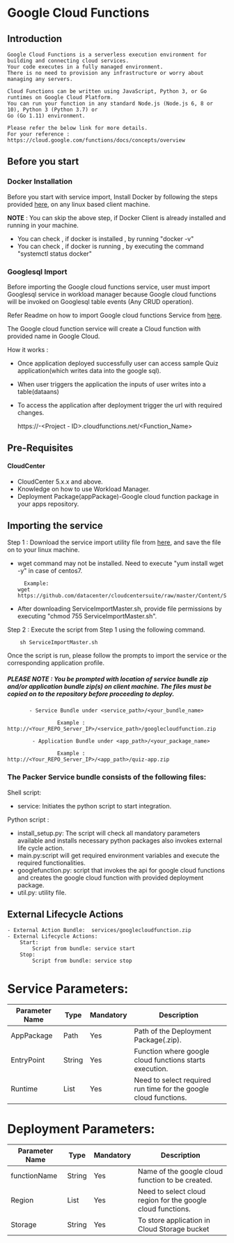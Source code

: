 # Google Cloud Functions
## Introduction

	Google Cloud Functions is a serverless execution environment for building and connecting cloud services.
	Your code executes in a fully managed environment.
	There is no need to provision any infrastructure or worry about managing any servers. 
	
	Cloud Functions can be written using JavaScript, Python 3, or Go runtimes on Google Cloud Platform. 
	You can run your function in any standard Node.js (Node.js 6, 8 or 10), Python 3 (Python 3.7) or 
	Go (Go 1.11) environment.
	
	Please refer the below link for more details.
	For your reference : https://cloud.google.com/functions/docs/concepts/overview
	
## Before you start
### Docker Installation
Before you start with service import, Install Docker by following the steps provided [here](https://wwwin-github.cisco.com/CloudCenterSuite/Content-Factory/raw/master/dockerimages/Steps%20for%20Installation%20of%20Docker%20CE%20on%20CentOS7_V2.docx), on any linux based client machine.

**NOTE** : You can skip the above step, if Docker Client is already installed and running in your machine. 
- You can check , if docker is installed , by running "docker -v"
- You can check , if docker is running , by executing the command "systemctl status docker"
      
### Googlesql Import
Before importing the Google cloud functions service, user must import Googlesql service in workload manager because Google cloud functions will be invoked on Googlesql table events (Any CRUD operation).
      
Refer Readme on how to import Google cloud functions Service from [here](https://wwwin-github.cisco.com/CloudCenterSuite/Content-Factory/tree/master/Databases/GoogleSQL).
      
The Google cloud function service will create a Cloud function with provided name in Google Cloud.

How it works :
- Once application deployed successfully user can access sample Quiz application(which writes data into the google sql). 
- When user triggers the application the inputs of user writes  into a table(dataans)
- To access the application after deployment trigger the url with required changes.

    https://<Region>-<Project - ID>.cloudfunctions.net/<Function_Name>

## Pre-Requisites
#### CloudCenter
- CloudCenter 5.x.x and above.
- Knowledge on how to use Workload Manager. 
- Deployment Package(appPackage)-Google cloud function package in your apps repository.
 

## Importing the service

Step 1 : Download the service import utility file  from [here](https://raw.githubusercontent.com/datacenter/cloudcentersuite/master/Content/Scripts/ServiceImportMaster.sh), and save the file on to your linux machine.
- wget command may not be installed. Need to execute "yum install wget -y" in case of centos7.

	    Example: 
      wget https://github.com/datacenter/cloudcentersuite/raw/master/Content/Scripts/ServiceImportMaster.sh
				
- After downloading ServiceImportMaster.sh, provide file permissions by executing "chmod 755 ServiceImportMaster.sh".

Step 2 : Execute the script from Step 1 using the following command.

        sh ServiceImportMaster.sh

Once the script is run, please follow the prompts to import the service or the corresponding application profile.


##### PLEASE NOTE : You be prompted with location of service bundle zip and/or application bundle zip(s) on client machine. The files must be copied on to the repository before proceeding to deploy.
          
           - Service Bundle under <service_path>/<your_bundle_name>
                    
                    Example : http://<Your_REPO_Server_IP>/<service_path>/googlecloudfunction.zip 
    
            - Application Bundle under <app_path>/<your_package_name>
            
                    Example : http://<Your_REPO_Server_IP>/<app_path>/quiz-app.zip
                                        
### The Packer Service bundle consists of the following files:

Shell script:
 - service: Initiates the python script to start integration.

Python script :
 - install_setup.py: The script will check all mandatory parameters available and installs necessary python packages also invokes external life cycle action.
 - main.py:script will get required environment variables and execute the required functionalities. 
 - googlefunction.py: script that invokes the api for google cloud functions and creates the google cloud function with provided deployment package.
 - util.py: utility file.

## External Lifecycle Actions
    - External Action Bundle:  services/googlecloudfunction.zip
    - External Lifecycle Actions:
        Start:
            Script from bundle: service start
        Stop:
            Script from bundle: service stop

# Service Parameters:
| Parameter Name| Type	 | Mandatory |Description | 
| ------ | ------ | ------ | ------ 
| AppPackage | Path |	Yes |Path of the Deployment Package(.zip). | 
| EntryPoint | String | Yes | Function where google cloud functions starts execution. |  
| Runtime | List | Yes | Need to select required run time for the google cloud functions. | 



# Deployment Parameters:
| Parameter Name| Type	 | Mandatory |Description |  
| ------ | ------ | ------ | ------ 
| functionName |	String | Yes | Name of the google cloud function to be created. |
| Region |	List | Yes | Need to select cloud region for the google cloud functions. | 
| Storage |	String | Yes | To store application in Cloud Storage bucket |  


